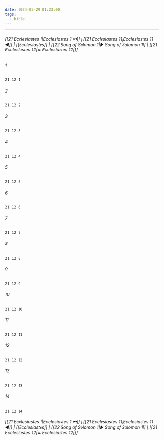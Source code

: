 ```yaml
---
date: 2024-05-29 01:23:00
tags:
  - bible
---
```

___

###### [[21 Ecclesiastes 1|Ecclesiastes 1 ⏮]] | [[21 Ecclesiastes 11|Ecclesiastes 11 ◀]] | [[Ecclesiastes]] | [[22 Song of Solomon 1|▶ Song of Solomon 1]] | [[21 Ecclesiastes 12|⏭ Ecclesiastes 12|]]

###### 1
``` verse
21 12 1 
```
###### 2
``` verse
21 12 2 
```
###### 3
``` verse
21 12 3 
```
###### 4
``` verse
21 12 4 
```
###### 5
``` verse
21 12 5 
```
###### 6
``` verse
21 12 6 
```
###### 7
``` verse
21 12 7 
```
###### 8
``` verse
21 12 8 
```
###### 9
``` verse
21 12 9 
```
###### 10
``` verse
21 12 10 
```
###### 11
``` verse
21 12 11 
```
###### 12
``` verse
21 12 12 
```
###### 13
``` verse
21 12 13 
```
###### 14
``` verse
21 12 14 
```

###### [[21 Ecclesiastes 1|Ecclesiastes 1 ⏮]] | [[21 Ecclesiastes 11|Ecclesiastes 11 ◀]] | [[Ecclesiastes]] | [[22 Song of Solomon 1|▶ Song of Solomon 1]] | [[21 Ecclesiastes 12|⏭ Ecclesiastes 12|]]

